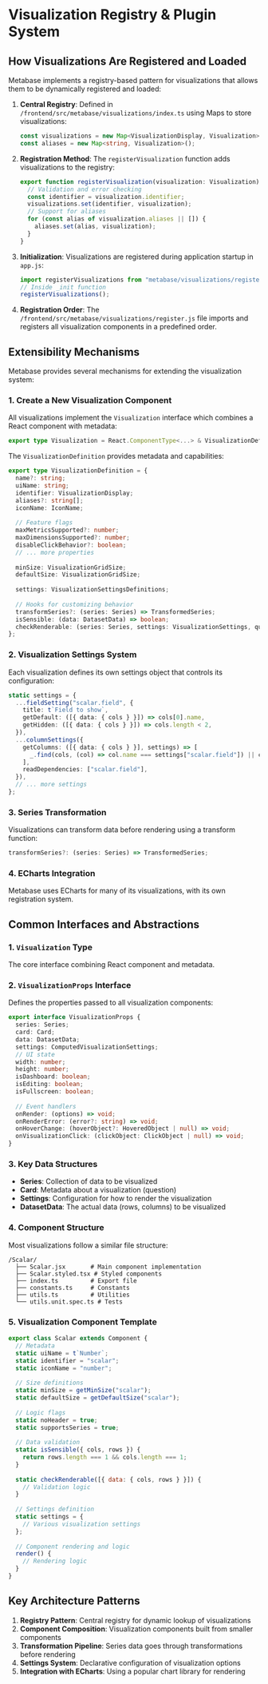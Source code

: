 # Visualization Registry & Plugin System

## How Visualizations Are Registered and Loaded

Metabase implements a registry-based pattern for visualizations that allows them to be dynamically registered and loaded:

1. **Central Registry**: Defined in `/frontend/src/metabase/visualizations/index.ts` using Maps to store visualizations:
   ```typescript
   const visualizations = new Map<VisualizationDisplay, Visualization>();
   const aliases = new Map<string, Visualization>();
   ```

2. **Registration Method**: The `registerVisualization` function adds visualizations to the registry:
   ```typescript
   export function registerVisualization(visualization: Visualization) {
     // Validation and error checking
     const identifier = visualization.identifier;
     visualizations.set(identifier, visualization);
     // Support for aliases
     for (const alias of visualization.aliases || []) {
       aliases.set(alias, visualization);
     }
   }
   ```

3. **Initialization**: Visualizations are registered during application startup in `app.js`:
   ```javascript
   import registerVisualizations from "metabase/visualizations/register";
   // Inside _init function
   registerVisualizations();
   ```

4. **Registration Order**: The `/frontend/src/metabase/visualizations/register.js` file imports and registers all visualization components in a predefined order.

## Extensibility Mechanisms

Metabase provides several mechanisms for extending the visualization system:

### 1. Create a New Visualization Component

All visualizations implement the `Visualization` interface which combines a React component with metadata:

```typescript
export type Visualization = React.ComponentType<...> & VisualizationDefinition;
```

The `VisualizationDefinition` provides metadata and capabilities:

```typescript
export type VisualizationDefinition = {
  name?: string;
  uiName: string;
  identifier: VisualizationDisplay;
  aliases?: string[];
  iconName: IconName;
  
  // Feature flags
  maxMetricsSupported?: number;
  maxDimensionsSupported?: number;
  disableClickBehavior?: boolean;
  // ... more properties
  
  minSize: VisualizationGridSize;
  defaultSize: VisualizationGridSize;
  
  settings: VisualizationSettingsDefinitions;
  
  // Hooks for customizing behavior
  transformSeries?: (series: Series) => TransformedSeries;
  isSensible: (data: DatasetData) => boolean;
  checkRenderable: (series: Series, settings: VisualizationSettings, query?: NativeQuery | null) => void | never;
};
```

### 2. Visualization Settings System

Each visualization defines its own settings object that controls its configuration:

```typescript
static settings = {
  ...fieldSetting("scalar.field", {
    title: t`Field to show`,
    getDefault: ([{ data: { cols } }]) => cols[0].name,
    getHidden: ([{ data: { cols } }]) => cols.length < 2,
  }),
  ...columnSettings({
    getColumns: ([{ data: { cols } }], settings) => [
      _.find(cols, (col) => col.name === settings["scalar.field"]) || cols[0],
    ],
    readDependencies: ["scalar.field"],
  }),
  // ... more settings
};
```

### 3. Series Transformation

Visualizations can transform data before rendering using a transform function:

```typescript
transformSeries?: (series: Series) => TransformedSeries;
```

### 4. ECharts Integration

Metabase uses ECharts for many of its visualizations, with its own registration system.

## Common Interfaces and Abstractions

### 1. `Visualization` Type

The core interface combining React component and metadata.

### 2. `VisualizationProps` Interface

Defines the properties passed to all visualization components:

```typescript
export interface VisualizationProps {
  series: Series;
  card: Card;
  data: DatasetData;
  settings: ComputedVisualizationSettings;
  // UI state
  width: number;
  height: number;
  isDashboard: boolean;
  isEditing: boolean;
  isFullscreen: boolean;
  
  // Event handlers
  onRender: (options) => void;
  onRenderError: (error?: string) => void;
  onHoverChange: (hoverObject?: HoveredObject | null) => void;
  onVisualizationClick: (clickObject: ClickObject | null) => void;
}
```

### 3. Key Data Structures

- **Series**: Collection of data to be visualized
- **Card**: Metadata about a visualization (question)
- **Settings**: Configuration for how to render the visualization
- **DatasetData**: The actual data (rows, columns) to be visualized

### 4. Component Structure

Most visualizations follow a similar file structure:

```
/Scalar/
  ├── Scalar.jsx       # Main component implementation
  ├── Scalar.styled.tsx # Styled components
  ├── index.ts         # Export file
  ├── constants.ts     # Constants
  ├── utils.ts         # Utilities
  └── utils.unit.spec.ts # Tests
```

### 5. Visualization Component Template

```jsx
export class Scalar extends Component {
  // Metadata
  static uiName = t`Number`;
  static identifier = "scalar";
  static iconName = "number";
  
  // Size definitions
  static minSize = getMinSize("scalar");
  static defaultSize = getDefaultSize("scalar");
  
  // Logic flags
  static noHeader = true;
  static supportsSeries = true;
  
  // Data validation
  static isSensible({ cols, rows }) {
    return rows.length === 1 && cols.length === 1;
  }
  
  static checkRenderable([{ data: { cols, rows } }]) {
    // Validation logic
  }
  
  // Settings definition
  static settings = {
    // Various visualization settings
  };
  
  // Component rendering and logic
  render() {
    // Rendering logic
  }
}
```

## Key Architecture Patterns

1. **Registry Pattern**: Central registry for dynamic lookup of visualizations
2. **Component Composition**: Visualization components built from smaller components
3. **Transformation Pipeline**: Series data goes through transformations before rendering
4. **Settings System**: Declarative configuration of visualization options
5. **Integration with ECharts**: Using a popular chart library for rendering